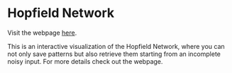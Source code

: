 # Hopfield Network

Visit the webpage [here](https://adithyarao3103.github.io/interactive/Hopfield-Network).

This is an interactive visualization of the Hopfield Network, where you can not only save patterns but also retrieve them starting from an incomplete noisy input. For more details check out the webpage.
